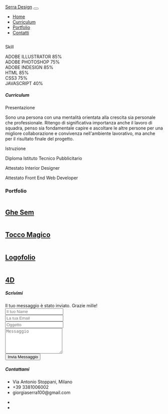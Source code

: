 <!DOCTYPE html>
<html lang="en">
<head>
  <meta charset="utf-8">
  <title>Portfolio Serra Design</title>
  <meta content="width=device-width, initial-scale=1.0" name="viewport">
  <meta content="" name="keywords">
  <meta content="" name="description">

  <link href="lib/bootstrap/css/bootstrap.min.css" rel="stylesheet">

  <link href="img/Serra-icona_Tavola disegno 1.png" rel="icon">
  <link href="img/Serra-icona_Tavola disegno 1.png" rel="apple-touch-icon">

  <!-- Libraries CSS Files -->
  <link href="lib/font-awesome/css/font-awesome.min.css" rel="stylesheet">
  <link href="lib/animate/animate.min.css" rel="stylesheet">
  <link href="lib/ionicons/css/ionicons.min.css" rel="stylesheet">
  <link href="lib/owlcarousel/assets/owl.carousel.min.css" rel="stylesheet">
  <link href="lib/lightbox/css/lightbox.min.css" rel="stylesheet">

  <link href="css/style-red.css" rel="stylesheet">
  
  <link rel="icon" type="image/x-icon" href="Portfolio Serra Design.html">
  <link rel="stylesheet" href="https://www.linkedin.com/in/giorgia-serra-design97/">
  <link rel="stylesheet" href="https://www.instagram.com/_serradesign_/">
</head>

<body id="page-top">
  <nav class="navbar navbar-b navbar-trans navbar-expand-md fixed-top" id="mainNav">
    <div class="container">
      <a class="navbar-brand js-scroll" href="#page-top">Serra Design</a>
      <button class="navbar-toggler collapsed" type="button" data-toggle="collapse" data-target="#navbarDefault"
        aria-controls="navbarDefault" aria-expanded="false" aria-label="Toggle navigation">
        <span></span>
        <span></span>
        <span></span>
      </button>
      <div class="navbar-collapse collapse justify-content-end" id="navbarDefault">
        <ul class="navbar-nav">
          <li class="nav-item">
            <a class="nav-link js-scroll active" href="#home">Home</a>
          </li>
          <li class="nav-item">
            <a class="nav-link js-scroll" href="#about">Curriculum</a>
          </li>
          <li class="nav-item">
            <a class="nav-link js-scroll" href="#work">Portfolio</a>
          </li>
          <li class="nav-item">
            <a class="nav-link js-scroll" href="#contact">Contatti</a>
          </li>
        </ul>
      </div>
    </div>
  </nav>
  <div id="home" class="intro route bg-image" style="background-image: url(img/serra_Tavola\ disegno\ 1.jpg)">
    <div class="intro-content display-table">
      <div class="table-cell">
        <div class="container">
        </div>
      </div>
    </div>
  </div>
  <section id="about" class="about-mf sect-pt4 route">
    <div class="container">
      <div class="row">
        <div class="col-sm-12">
          <div class="box-shadow-full">
            <div class="row">
              <div class="col-md-6">
                <div class="row">
                  <div class="col-sm-6 col-md-5">
                    <div class="about-img">
                      <img src="img/photo_curriculum.jpg" class="img-fluid rounded b-shadow-a" alt="">
                    </div>
                  </div>
                  <div class="col-sm-6 col-md-7">
                  </div>
                </div>
                <div class="skill-mf">
                  <p class="title-s">Skill</p>
                  <span>ADOBE ILLUSTRATOR</span> <span class="pull-right">85%</span>
                  <div class="progress">
                    <div class="progress-bar" role="progressbar" style="width: 85%;" aria-valuenow="85" aria-valuemin="0"
                      aria-valuemax="100"></div>
                  </div>
                  <span>ADOBE PHOTOSHOP</span> <span class="pull-right">75%</span>
                  <div class="progress">
                    <div class="progress-bar" role="progressbar" style="width: 75%;" aria-valuenow="85" aria-valuemin="0"
                      aria-valuemax="100"></div>
                  </div>
                  <span>ADOBE INDESIGN</span> <span class="pull-right">85%</span>
                  <div class="progress">
                    <div class="progress-bar" role="progressbar" style="width: 85%;" aria-valuenow="85" aria-valuemin="0"
                      aria-valuemax="100"></div>
                  </div>
                  <span>HTML</span> <span class="pull-right">85%</span>
                  <div class="progress">
                    <div class="progress-bar" role="progressbar" style="width: 85%;" aria-valuenow="85" aria-valuemin="0"
                      aria-valuemax="100"></div>
                  </div>
                  <span>CSS3</span> <span class="pull-right">75%</span>
                  <div class="progress">
                    <div class="progress-bar" role="progressbar" style="width: 75%" aria-valuenow="75" aria-valuemin="0"
                      aria-valuemax="100"></div>
                  </div>
                  <span>JAVASCRIPT</span> <span class="pull-right">40%</span>
                  <div class="progress">
                    <div class="progress-bar" role="progressbar" style="width: 40%" aria-valuenow="90" aria-valuemin="0"
                      aria-valuemax="100">
                  </div>
                  </div>
                </div>
              </div>
              <div class="col-md-6">
                <div class="about-me pt-4 pt-md-0">
                  <div class="title-box-2">
                    <h5 class="title-left">
                      Curriculum
                    </h5>
                  </div>
                  <div class="skill-mf">
                    <p class="title-s">Presentazione</p>
                  <p class="lead">
                    Sono una persona con una mentalità orientata alla crescita sia personale che professionale. Ritengo di significativa importanza anche il lavoro di squadra, penso sia fondamentale capire e ascoltare le altre persone per una migliore collaborazione e convivenza nell'ambiente lavorativo, ma anche per il risultato finale del progetto.
                  </p>
                </div>
                <div class="skill-mf">
                  <p class="title-s">Istruzione</p>
                <p class="lead">
                  Diploma Istituto Tecnico Pubblicitario
                </p>
                <p class="lead">
                  Attestato Interior Designer 
                </p>
                <p class="lead">
                  Attestato Front End Web Developer
                </p>
              </div>
              </div>
            </div>
          </div>
        </div>
      </div>
    </div>
  </section>
  <section id="work" class="portfolio-mf sect-pt4 route">
    <div class="container">
      <div class="row">
        <div class="col-sm-12">
          <div class="title-box text-center">
            <h3 class="title-a">
              Portfolio
            </h3>
            <div class="line-mf"></div>
          </div>
        </div>
      </div>
      <div class="row">
        <div class="col-md-4">
          <div class="work-box">
            <a href="img/portfolio ghe sem_Tavola disegno 1 copia 5.jpg" data-lightbox="gallery-mf">
              <div class="work-img">
                <img src="img/portfolio ghe sem_Tavola disegno 1 copia 5.jpg" alt="" class="img-fluid">
              </div>
              <div class="work-content">
                <div class="row">
                  <div class="col-sm-8">
                    <h2 class="w-title">Ghe Sem</h2>
                    <div class="w-more">
                    </div>
                  </div>
                  <div class="col-sm-4">
                    <div class="w-like">
                      <span class="ion-ios-plus-outline"></span>
                    </div>
                  </div>
                </div>
              </div>
            </a>
          </div>
        </div>
        <div class="col-md-4">
          <div class="work-box">
            <a href="img/tocco magico-01.png" data-lightbox="gallery-mf">
              <div class="work-img">
                <img src="img/tocco magico-01.png" alt="" class="img-fluid">
              </div>
              <div class="work-content">
                <div class="row">
                  <div class="col-sm-8">
                    <h2 class="w-title">Tocco Magico</h2>
                    <div class="w-more">
                    </div>
                  </div>
                  <div class="col-sm-4">
                    <div class="w-like">
                      <span class="ion-ios-plus-outline"></span>
                    </div>
                  </div>
                </div>
              </div>
            </a>
          </div>
        </div>
        <div class="col-md-4">
          <div class="work-box">
            <a href="img/logofolio_Tavola disegno 1 copia 3.png" data-lightbox="gallery-mf">
              <div class="work-img">
                <img src="img/logofolio_Tavola disegno 1 copia 3.png" alt="" class="img-fluid">
              </div>
              <div class="work-content">
                <div class="row">
                  <div class="col-sm-8">
                    <h2 class="w-title">Logofolio</h2>
                    <div class="w-more">
                    </div>
                  </div>
                  <div class="col-sm-4">
                    <div class="w-like">
                      <span class="ion-ios-plus-outline"></span>
                    </div>
                  </div>
                </div>
              </div>
            </a>
          </div>
        </div>
        <div class="col-md-4">
          <div class="work-box">
            <a href="img/4d.jpg" data-lightbox="gallery-mf">
              <div class="work-img">
                <img src="img/4d.jpg" alt="" class="img-fluid">
              </div>
              <div class="work-content">
                <div class="row">
                  <div class="col-sm-8">
                    <h2 class="w-title">4D</h2>
                    <div class="w-more">
                    </div>
                  </div>
                  <div class="col-sm-4">
                    <div class="w-like">
                      <span class="ion-ios-plus-outline"></span>
                    </div>
                  </div>
                </div>
              </div>
            </a>
          </div>
        </div>
      </div>
    </div>
  </section>
  <section class="paralax-mf footer-paralax bg-image sect-mt4 route" style="background-image: url(img/overlay-bg.jpg)">
    <div class="overlay-mf"></div>
    <div class="container">
      <div class="row">
        <div class="col-sm-12">
          <div class="contact-mf">
            <div id="contact" class="box-shadow-full">
              <div class="row">
                <div class="col-md-6">
                  <div class="title-box-2">
                    <h5 class="title-left">
                      Scrivimi
                    </h5>
                  </div>
                  <div>
                      <form action="" method="post" role="form" class="contactForm">
                      <div id="sendmessage">Il tuo messaggio è stato inviato. Grazie mille!</div>
                      <div id="errormessage"></div>
                      <div class="row">
                        <div class="col-md-12 mb-3">
                          <div class="form-group">
                            <input type="text" name="name" class="form-control" id="name" placeholder="Il tuo Name" data-rule="minlen:4" data-msg="Please enter at least 4 chars" />
                            <div class="validation"></div>
                          </div>
                        </div>
                        <div class="col-md-12 mb-3">
                          <div class="form-group">
                            <input type="email" class="form-control" name="email" id="email" placeholder="La tua Email" data-rule="email" data-msg="Please enter a valid email" />
                            <div class="validation"></div>
                          </div>
                        </div>
                        <div class="col-md-12 mb-3">
                            <div class="form-group">
                              <input type="text" class="form-control" name="subject" id="subject" placeholder="Oggetto" data-rule="minlen:4" data-msg="Please enter at least 8 chars of subject" />
                              <div class="validation"></div>
                            </div>
                        </div>
                        <div class="col-md-12 mb-3">
                          <div class="form-group">
                            <textarea class="form-control" name="message" rows="5" data-rule="required" data-msg="Please write something for us" placeholder="Messaggio"></textarea>
                            <div class="validation"></div>
                          </div>
                        </div>
                        <div class="col-md-12">
                          <button type="submit" class="button button-a button-big button-rouded">Invia Messaggio</button>
                        </div>
                      </div>
                    </form>
                  </div>
                </div>
                <div class="col-md-6">
                  <div class="title-box-2 pt-4 pt-md-0">
                    <h5 class="title-left">
                      Contattami
                    </h5>
                  </div>
                  <div class="more-info">
                    <ul class="list-ico">
                      <li><span class="ion-ios-location"></span> Via Antonio Stoppani, Milano</li>
                      <li><span class="ion-ios-telephone"></span> +39 3381006002</li>
                      <li><span class="ion-email"></span> giorgiaserra100@gmail.com</li>
                    </ul>
                  </div>
                  <div class="socials">
                    <ul>
                      <li>
                         <a href="https://www.instagram.com/_serradesign_/"> <span class="ico-circle"><i class="ion-social-instagram"></i></span></a></li>
                      <li>
                         <a href="https://www.linkedin.com/in/giorgia-serra-design97/"><span class="ico-circle"><i class="ion-social-linkedin"></i></span></a></li>
                    </ul>
                  </div>
                </div>
              </div>
            </div>
          </div>
        </div>
      </div>
    </div>
  </section>

  <a href="#" class="back-to-top"><i class="fa fa-chevron-up"></i></a>
  <div id="preloader"></div>
  <script src="lib/jquery/jquery.min.js"></script>
  <script src="lib/jquery/jquery-migrate.min.js"></script>
  <script src="lib/popper/popper.min.js"></script>
  <script src="lib/bootstrap/js/bootstrap.min.js"></script>
  <script src="lib/easing/easing.min.js"></script>
  <script src="lib/counterup/jquery.waypoints.min.js"></script>
  <script src="lib/counterup/jquery.counterup.js"></script>
  <script src="lib/owlcarousel/owl.carousel.min.js"></script>
  <script src="lib/lightbox/js/lightbox.min.js"></script>
  <script src="lib/typed/typed.min.js"></script>
  <script src="contactform/contactform.js"></script>
  <script src="js/main.js"></script>

</body>
</html>

